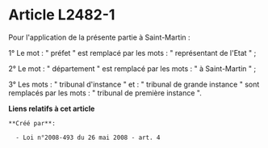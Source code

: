 # Article L2482-1

Pour l'application de la présente partie à Saint-Martin : 

1° Le mot : " préfet " est remplacé par les mots : " représentant de l'Etat " ; 

2° Le mot : " département " est remplacé par les mots : " à Saint-Martin " ; 

3° Les mots : " tribunal d'instance " et : " tribunal de grande instance " sont remplacés par les mots : " tribunal de
première instance ".

**Liens relatifs à cet article**

	**Créé par**:

	  - Loi n°2008-493 du 26 mai 2008 - art. 4
